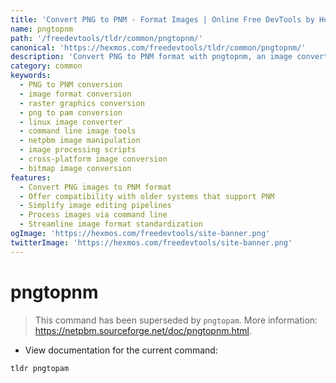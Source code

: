 ```yaml
---
title: 'Convert PNG to PNM - Format Images | Online Free DevTools by Hexmos'
name: pngtopnm
path: '/freedevtools/tldr/common/pngtopnm/'
canonical: 'https://hexmos.com/freedevtools/tldr/common/pngtopnm/'
description: 'Convert PNG to PNM format with pngtopnm, an image converter. Streamline image processing and compatibility across platforms. Free online tool, no registration required.'
category: common
keywords:
  - PNG to PNM conversion
  - image format conversion
  - raster graphics conversion
  - png to pam conversion
  - linux image converter
  - command line image tools
  - netpbm image manipulation
  - image processing scripts
  - cross-platform image conversion
  - bitmap image conversion
features:
  - Convert PNG images to PNM format
  - Offer compatibility with older systems that support PNM
  - Simplify image editing pipelines
  - Process images via command line
  - Streamline image format standardization
ogImage: 'https://hexmos.com/freedevtools/site-banner.png'
twitterImage: 'https://hexmos.com/freedevtools/site-banner.png'
---
```


# pngtopnm

> This command has been superseded by `pngtopam`.
> More information: <https://netpbm.sourceforge.net/doc/pngtopnm.html>.

- View documentation for the current command:

`tldr pngtopam`
